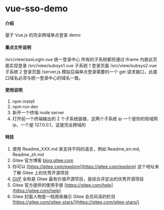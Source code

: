 # vue-sso-demo

#### 介绍

基于 Vue.js 的完全跨域单点登录 demo

#### 重点文件说明

/src/view/ssoLogin.vue 统一登录中心 所有的子系统都将通过 iframe 内嵌此页面实现登录
/src/view/subsys1.vue 子系统 1 登录页面
/src/view/subsys2.vue 子系统 2 登录页面
/server.js 模拟后端单点登录需要的一个 get 请求接口，此接口域名必须与统一登录中心的域名一致。

#### 使用说明

1.  npm install
2.  npm run dev
3.  新开一个终端 node server
4.  打开前一个终端输出的 2 个子系统链接，这两个子系统 ip 一个是你的局域网 ip，一个是 127.0.0.1，这是完全跨域的

#### 特技

1.  使用 Readme_XXX.md 来支持不同的语言，例如 Readme_en.md, Readme_zh.md
2.  Gitee 官方博客 [blog.gitee.com](https://blog.gitee.com)
3.  你可以 [https://gitee.com/explore](https://gitee.com/explore) 这个地址来了解 Gitee 上的优秀开源项目
4.  [GVP](https://gitee.com/gvp) 全称是 Gitee 最有价值开源项目，是综合评定出的优秀开源项目
5.  Gitee 官方提供的使用手册 [https://gitee.com/help](https://gitee.com/help)
6.  Gitee 封面人物是一档用来展示 Gitee 会员风采的栏目 [https://gitee.com/gitee-stars/](https://gitee.com/gitee-stars/)
